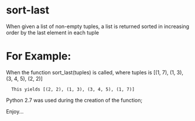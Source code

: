 # sort-last
When given a list of non-empty tuples, a list is returned sorted in increasing order by the last element in each tuple


# For Example:

  When the function sort_last(tuples) is called, where tuples is [(1, 7), (1, 3), (3, 4, 5), (2, 2)]
    
    
      This yields [(2, 2), (1, 3), (3, 4, 5), (1, 7)]
      
      
Python 2.7 was used during the creation of the function;

Enjoy...
